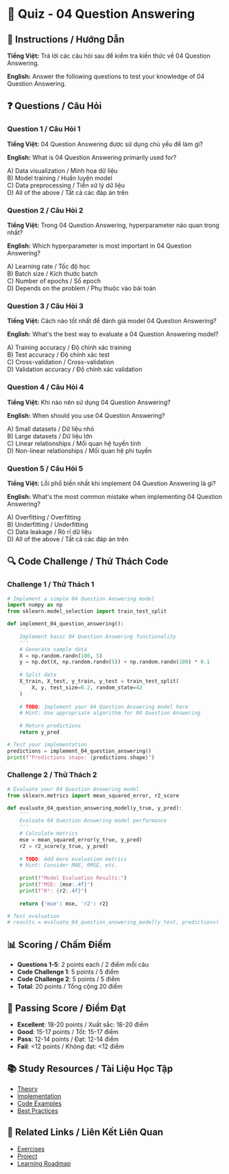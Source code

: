 # 🧠 Quiz - 04 Question Answering

## 📝 Instructions / Hướng Dẫn

**Tiếng Việt:** Trả lời các câu hỏi sau để kiểm tra kiến thức về 04 Question Answering.

**English:** Answer the following questions to test your knowledge of 04 Question Answering.

## ❓ Questions / Câu Hỏi

### Question 1 / Câu Hỏi 1
**Tiếng Việt:** 04 Question Answering được sử dụng chủ yếu để làm gì?

**English:** What is 04 Question Answering primarily used for?

A) Data visualization / Minh họa dữ liệu  
B) Model training / Huấn luyện model  
C) Data preprocessing / Tiền xử lý dữ liệu  
D) All of the above / Tất cả các đáp án trên

### Question 2 / Câu Hỏi 2
**Tiếng Việt:** Trong 04 Question Answering, hyperparameter nào quan trọng nhất?

**English:** Which hyperparameter is most important in 04 Question Answering?

A) Learning rate / Tốc độ học  
B) Batch size / Kích thước batch  
C) Number of epochs / Số epoch  
D) Depends on the problem / Phụ thuộc vào bài toán

### Question 3 / Câu Hỏi 3
**Tiếng Việt:** Cách nào tốt nhất để đánh giá model 04 Question Answering?

**English:** What's the best way to evaluate a 04 Question Answering model?

A) Training accuracy / Độ chính xác training  
B) Test accuracy / Độ chính xác test  
C) Cross-validation / Cross-validation  
D) Validation accuracy / Độ chính xác validation

### Question 4 / Câu Hỏi 4
**Tiếng Việt:** Khi nào nên sử dụng 04 Question Answering?

**English:** When should you use 04 Question Answering?

A) Small datasets / Dữ liệu nhỏ  
B) Large datasets / Dữ liệu lớn  
C) Linear relationships / Mối quan hệ tuyến tính  
D) Non-linear relationships / Mối quan hệ phi tuyến

### Question 5 / Câu Hỏi 5
**Tiếng Việt:** Lỗi phổ biến nhất khi implement 04 Question Answering là gì?

**English:** What's the most common mistake when implementing 04 Question Answering?

A) Overfitting / Overfitting  
B) Underfitting / Underfitting  
C) Data leakage / Rò rỉ dữ liệu  
D) All of the above / Tất cả các đáp án trên

## 🔍 Code Challenge / Thử Thách Code

### Challenge 1 / Thử Thách 1
```python
# Implement a simple 04 Question Answering model
import numpy as np
from sklearn.model_selection import train_test_split

def implement_04_question_answering():
    '''
    Implement basic 04 Question Answering functionality
    '''
    # Generate sample data
    X = np.random.randn(100, 5)
    y = np.dot(X, np.random.randn(5)) + np.random.randn(100) * 0.1
    
    # Split data
    X_train, X_test, y_train, y_test = train_test_split(
        X, y, test_size=0.2, random_state=42
    )
    
    # TODO: Implement your 04 Question Answering model here
    # Hint: Use appropriate algorithm for 04 Question Answering
    
    # Return predictions
    return y_pred

# Test your implementation
predictions = implement_04_question_answering()
print(f"Predictions shape: {predictions.shape}")
```

### Challenge 2 / Thử Thách 2
```python
# Evaluate your 04 Question Answering model
from sklearn.metrics import mean_squared_error, r2_score

def evaluate_04_question_answering_model(y_true, y_pred):
    '''
    Evaluate 04 Question Answering model performance
    '''
    # Calculate metrics
    mse = mean_squared_error(y_true, y_pred)
    r2 = r2_score(y_true, y_pred)
    
    # TODO: Add more evaluation metrics
    # Hint: Consider MAE, RMSE, etc.
    
    print(f"Model Evaluation Results:")
    print(f"MSE: {mse:.4f}")
    print(f"R²: {r2:.4f}")
    
    return {'mse': mse, 'r2': r2}

# Test evaluation
# results = evaluate_04_question_answering_model(y_test, predictions)
```

## 📊 Scoring / Chấm Điểm

- **Questions 1-5**: 2 points each / 2 điểm mỗi câu
- **Code Challenge 1**: 5 points / 5 điểm
- **Code Challenge 2**: 5 points / 5 điểm
- **Total**: 20 points / Tổng cộng 20 điểm

## 🎯 Passing Score / Điểm Đạt

- **Excellent**: 18-20 points / Xuất sắc: 18-20 điểm
- **Good**: 15-17 points / Tốt: 15-17 điểm  
- **Pass**: 12-14 points / Đạt: 12-14 điểm
- **Fail**: <12 points / Không đạt: <12 điểm

## 📚 Study Resources / Tài Liệu Học Tập

- [Theory](./THEORY_04_question_answering.md)
- [Implementation](./IMPLEMENTATION_04_question_answering.md)
- [Code Examples](./CODE_EXAMPLES_04_question_answering.md)
- [Best Practices](./BEST_PRACTICES_04_question_answering.md)

## 🔗 Related Links / Liên Kết Liên Quan

- [Exercises](./EXERCISES_04_question_answering.md)
- [Project](./PROJECT_04_question_answering.md)
- [Learning Roadmap](./LEARNING_ROADMAP_04_question_answering.md)
